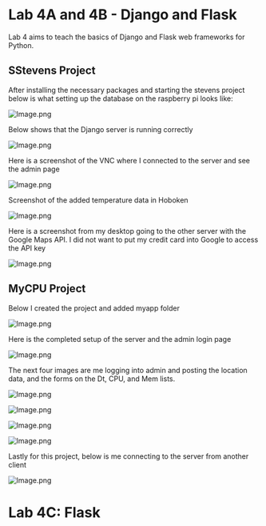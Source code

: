 # Lab 4A and 4B - Django and Flask

Lab 4 aims to teach the basics of Django and Flask web frameworks for Python.

## SStevens Project  

After installing the necessary packages and starting the stevens project below is what setting up the database on the raspberry pi looks like:

![Image.png](image1.png)  

Below shows that the Django server is running correctly

![Image.png](image2.png)  

Here is a screenshot of the VNC where I connected to the server and see the admin page

![Image.png](image3.png)  

Screenshot of the added temperature data in Hoboken

![Image.png](image4.png)  

Here is a screenshot from my desktop going to the other server with the Google Maps API. I did not want to put my credit card into Google to access the API key

![Image.png](image51.png)  

## MyCPU Project

Below I created the project and added myapp folder

![Image.png](image5.png)  

Here is the completed setup of the server and the admin login page

![Image.png](image6.png)  

The next four images are me logging into admin and posting the location data, and the forms on the Dt, CPU, and Mem lists.

![Image.png](image7.png)  

![Image.png](image8.png)  

![Image.png](image9.png)  

![Image.png](image10.png)  

Lastly for this project, below is me connecting to the server from another client

![Image.png](image11.png)  

# Lab 4C: Flask



